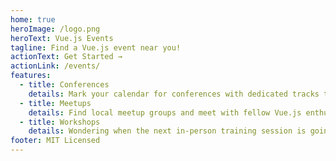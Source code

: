 ```yaml
---
home: true
heroImage: /logo.png
heroText: Vue.js Events
tagline: Find a Vue.js event near you!
actionText: Get Started →
actionLink: /events/
features:
  - title: Conferences
    details: Mark your calendar for conferences with dedicated tracks to your favorite framework and keep track of call for proposals!
  - title: Meetups
    details: Find local meetup groups and meet with fellow Vue.js enthusiasts around the world!
  - title: Workshops
    details: Wondering when the next in-person training session is going to happen? You can find all that information here too!
footer: MIT Licensed
---
```

